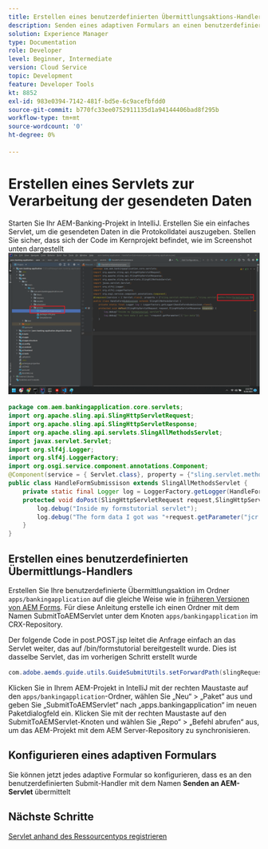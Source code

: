```yaml
---
title: Erstellen eines benutzerdefinierten Übermittlungsaktions-Handlers
description: Senden eines adaptiven Formulars an einen benutzerdefinierten Übermittlungs-Handler
solution: Experience Manager
type: Documentation
role: Developer
level: Beginner, Intermediate
version: Cloud Service
topic: Development
feature: Developer Tools
kt: 8852
exl-id: 983e0394-7142-481f-bd5e-6c9acefbfdd0
source-git-commit: b770fc33ee0752911135d1a94144406bad8f295b
workflow-type: tm+mt
source-wordcount: '0'
ht-degree: 0%

---
```


# Erstellen eines Servlets zur Verarbeitung der gesendeten Daten

Starten Sie Ihr AEM-Banking-Projekt in IntelliJ.
Erstellen Sie ein einfaches Servlet, um die gesendeten Daten in die Protokolldatei auszugeben. Stellen Sie sicher, dass sich der Code im Kernprojekt befindet, wie im Screenshot unten dargestellt
![create-servlet](assets/create-servlet.png)

```java
package com.aem.bankingapplication.core.servlets;
import org.apache.sling.api.SlingHttpServletRequest;
import org.apache.sling.api.SlingHttpServletResponse;
import org.apache.sling.api.servlets.SlingAllMethodsServlet;
import javax.servlet.Servlet;
import org.slf4j.Logger;
import org.slf4j.LoggerFactory;
import org.osgi.service.component.annotations.Component;
@Component(service = { Servlet.class}, property = {"sling.servlet.methods=post","sling.servlet.paths=/bin/formstutorial"})
public class HandleFormSubmissison extends SlingAllMethodsServlet {
    private static final Logger log = LoggerFactory.getLogger(HandleFormSubmissison.class);
    protected void doPost(SlingHttpServletRequest request,SlingHttpServletResponse response) {
        log.debug("Inside my formstutorial servlet");
        log.debug("The form data I got was "+request.getParameter("jcr:data"));
    }
}
```

## Erstellen eines benutzerdefinierten Übermittlungs-Handlers 

Erstellen Sie Ihre benutzerdefinierte Übermittlungsaktion im Ordner `apps/bankingapplication` auf die gleiche Weise wie in [früheren Versionen von AEM Forms](https://experienceleague.adobe.com/docs/experience-manager-learn/forms/adaptive-forms/custom-submit-aem-forms-article.html?lang=de). Für diese Anleitung erstelle ich einen Ordner mit dem Namen SubmitToAEMServlet unter dem Knoten `apps/bankingapplication` im CRX-Repository.

Der folgende Code in post.POST.jsp leitet die Anfrage einfach an das Servlet weiter, das auf /bin/formstutorial bereitgestellt wurde. Dies ist dasselbe Servlet, das im vorherigen Schritt erstellt wurde

```java
com.adobe.aemds.guide.utils.GuideSubmitUtils.setForwardPath(slingRequest,"/bin/formstutorial",null,null);
```

Klicken Sie in Ihrem AEM-Projekt in IntelliJ mit der rechten Maustaste auf den `apps/bankingapplication`-Ordner, wählen Sie „Neu“ > „Paket“ aus und geben Sie „SubmitToAEMServlet“ nach „apps.bankingapplication“ im neuen Paketdialogfeld ein. Klicken Sie mit der rechten Maustaste auf den SubmitToAEMServlet-Knoten und wählen Sie „Repo“ > „Befehl abrufen“ aus, um das AEM-Projekt mit dem AEM Server-Repository zu synchronisieren.


## Konfigurieren eines adaptiven Formulars

Sie können jetzt jedes adaptive Formular so konfigurieren, dass es an den benutzerdefinierten Submit-Handler mit dem Namen **Senden an AEM-Servlet** übermittelt

## Nächste Schritte

[Servlet anhand des Ressourcentyps registrieren](./registering-servlet-using-resourcetype.md)
